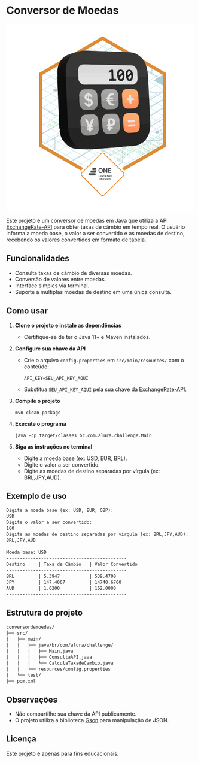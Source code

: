 # Conversor de Moedas

![Conversor de Moedas Badge](Badge-Conversor.png)

Este projeto é um conversor de moedas em Java que utiliza a API [ExchangeRate-API](https://www.exchangerate-api.com/) para obter taxas de câmbio em tempo real. O usuário informa a moeda base, o valor a ser convertido e as moedas de destino, recebendo os valores convertidos em formato de tabela.

## Funcionalidades

- Consulta taxas de câmbio de diversas moedas.
- Conversão de valores entre moedas.
- Interface simples via terminal.
- Suporte a múltiplas moedas de destino em uma única consulta.

## Como usar

1. **Clone o projeto e instale as dependências**
   - Certifique-se de ter o Java 11+ e Maven instalados.

2. **Configure sua chave da API**
   - Crie o arquivo `config.properties` em `src/main/resources/` com o conteúdo:
     ```
     API_KEY=SEU_API_KEY_AQUI
     ```
   - Substitua `SEU_API_KEY_AQUI` pela sua chave da [ExchangeRate-API](https://www.exchangerate-api.com/).

3. **Compile o projeto**
   ```
   mvn clean package
   ```

4. **Execute o programa**
   ```
   java -cp target/classes br.com.alura.challenge.Main
   ```

5. **Siga as instruções no terminal**
   - Digite a moeda base (ex: USD, EUR, BRL).
   - Digite o valor a ser convertido.
   - Digite as moedas de destino separadas por vírgula (ex: BRL,JPY,AUD).

## Exemplo de uso

```
Digite a moeda base (ex: USD, EUR, GBP): 
USD
Digite o valor a ser convertido: 
100
Digite as moedas de destino separadas por vírgula (ex: BRL,JPY,AUD): 
BRL,JPY,AUD

Moeda base: USD
---------------------------------------------
Destino     | Taxa de Câmbio   | Valor Convertido
---------------------------------------------
BRL         | 5.3947           | 539.4700
JPY         | 147.4067         | 14740.6700
AUD         | 1.6200           | 162.0000
---------------------------------------------
```

## Estrutura do projeto

```
conversordemoedas/
├── src/
│   ├── main/
│   │   ├── java/br/com/alura/challenge/
│   │   │   ├── Main.java
│   │   │   ├── ConsultaAPI.java
│   │   │   └── CalculaTaxadeCambio.java
│   │   └── resources/config.properties
│   └── test/
├── pom.xml
```

## Observações

- Não compartilhe sua chave da API publicamente.
- O projeto utiliza a biblioteca [Gson](https://github.com/google/gson) para manipulação de JSON.

## Licença

Este projeto é apenas para fins educacionais.
